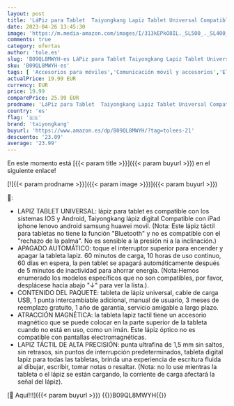 ```yaml
---
layout: post
title: 'LáPiz para Tablet  Taiyongkang Lapiz Tablet Universal Compatible con iPad iPhone Lenovo Android Samsung Huawei Movil  1.5mm Lapiz Tactil  MagnéTica Pencil Tablet  Lapiz Digital'
date: 2023-04-26 13:45:30
image: 'https://m.media-amazon.com/images/I/313kEPkO8IL._SL500_._SL400_.jpg'
comments: true
category: ofertas
author: 'tole.es'
slug: 'B09QL8MWYH-es LáPiz para Tablet Taiyongkang Lapiz Tablet Universal...'
sku: 'B09QL8MWYH-es'
tags: [ 'Accesorios para móviles','Comunicación móvil y accesorios','Electrónica','Punteros para móviles','ipad','iphone','taiyongkang','🇪🇸', ]
actualPrice: 19.99 EUR
currency: EUR
price: 19.99
comparePrice: 25.99 EUR
prodname: 'LáPiz para Tablet  Taiyongkang Lapiz Tablet Universal Compatible con iPad iPhone Lenovo Android Samsung Huawei Movil  1.5mm Lapiz Tactil  MagnéTica Pencil Tablet  Lapiz Digital'
country: 'es'
flag: '🇪🇸'
brand: 'taiyongkang'
buyurl: 'https://www.amazon.es/dp/B09QL8MWYH/?tag=tolees-21'
descuento: '23.09'
average: '23.99'
---
```


En este momento está [{{< param title >}}]({{< param buyurl >}}) en el siguiente enlace!

[![{{< param prodname >}}]({{< param image >}})]({{< param buyurl >}})

🔎:

- LAPIZ TABLET UNIVERSAL: lápiz para tablet es compatible con los sistemas IOS y Android, Taiyongkang lápiz digital Compatible con iPad iphone lenovo android samsung huawei movil. (Nota: Este lápiz táctil para tabletas no tiene la función "Bluetooth" y no es compatible con el "rechazo de la palma". No es sensible a la presión ni a la inclinación.)
- APAGADO AUTOMÁTICO: toque el interruptor superior para encender y apagar la tableta lapiz. 60 minutos de carga, 10 horas de uso continuo, 60 días en espera, la pen tablet se apagará automáticamente después de 5 minutos de inactividad para ahorrar energía. (Nota:Hemos enumerado los modelos específicos que no son compatibles, por favor, desplácese hacia abajo "↓" para ver la lista.).
- CONTENIDO DEL PAQUETE: tableta de lápiz universal, cable de carga USB, 1 punta intercambiable adicional, manual de usuario, 3 meses de reemplazo gratuito, 1 año de garantía, servicio amigable a largo plazo.
- ATRACCIÓN MAGNÉTICA: la tableta lapiz tactil tiene un accesorio magnético que se puede colocar en la parte superior de la tableta cuando no está en uso, como un imán. Este lápiz óptico no es compatible con pantallas electromagnéticas.
- LAPIZ TÁCTIL DE ALTA PRECISIÓN: punta ultrafina de 1,5 mm sin saltos, sin retrasos, sin puntos de interrupción predeterminados, tableta digital lapiz para todas las tabletas, brinda una experiencia de escritura fluida al dibujar, escribir, tomar notas o resaltar. (Nota: no lo use mientras la tableta o el lápiz se están cargando, la corriente de carga afectará la señal del lápiz).

[🛒 Aquí!!!]({{< param buyurl >}})
{{<world>}}B09QL8MWYH{{</world>}}
